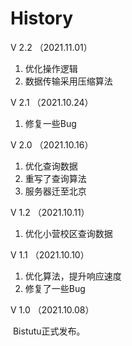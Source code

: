 # History

V 2.2	（2021.11.01）

1. 优化操作逻辑
2. 数据传输采用压缩算法

V 2.1	（2021.10.24）

1. 修复一些Bug

V 2.0	（2021.10.16）

1. 优化查询数据
2. 重写了查询算法
3. 服务器迁至北京

V 1.2	（2021.10.11）

1. 优化小营校区查询数据

V 1.1	（2021.10.10）

1. 优化算法，提升响应速度
2. 修复了一些Bug

V 1.0	（2021.10.08）

​	Bistutu正式发布。